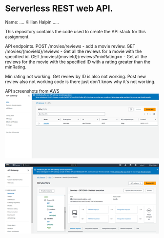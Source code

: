 # Serverless REST web API.

Name: .... Killian Halpin .....

This repository contains the code used to create the API stack for this assignment. 

API endpoints.
POST /movies/reviews - add a movie review.
GET /movies/{movieId}/reviews - Get all the reviews for a movie with the specified id.
GET /movies/{movieId}/reviews?minRating=n - Get all the reviews for the movie with the specified ID with a rating greater than the minRating.


Min rating not working.
Get review by ID is also not working. 
Post new review also not working code is there just don't know why it's not working. 

API screenshots from AWS
![Alt text](image.png)

![Alt text](image-1.png)



